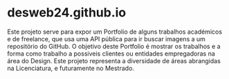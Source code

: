 # desweb24.github.io

Este projeto serve para expor um Portfolio de alguns trabalhos académicos e de freelance, que usa uma API pública para ir buscar imagens a um repositório do GitHub. O objetivo deste Portfolio é mostrar os trabalhos e a forma como trabalho a possiveis clientes ou entidades empregadoras na área do Design. Este projeto representa a diversidade de áreas abrangidas na Licenciatura, e futuramente no Mestrado.
